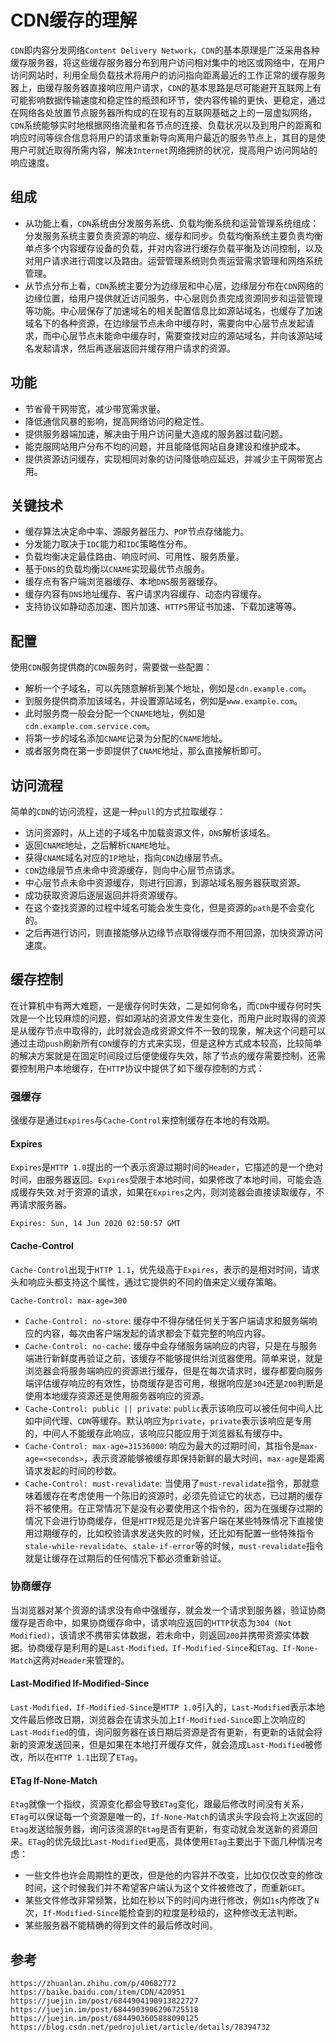 # CDN缓存的理解
`CDN`即内容分发网络`Content Delivery Network`，`CDN`的基本原理是广泛采用各种缓存服务器，将这些缓存服务器分布到用户访问相对集中的地区或网络中，在用户访问网站时，利用全局负载技术将用户的访问指向距离最近的工作正常的缓存服务器上，由缓存服务器直接响应用户请求，`CDN`的基本思路是尽可能避开互联网上有可能影响数据传输速度和稳定性的瓶颈和环节，使内容传输的更快、更稳定，通过在网络各处放置节点服务器所构成的在现有的互联网基础之上的一层虚拟网络，`CDN`系统能够实时地根据网络流量和各节点的连接、负载状况以及到用户的距离和响应时间等综合信息将用户的请求重新导向离用户最近的服务节点上，其目的是使用户可就近取得所需内容，解决`Internet`网络拥挤的状况，提高用户访问网站的响应速度。

## 组成
* 从功能上看，`CDN`系统由分发服务系统、负载均衡系统和运营管理系统组成：分发服务系统主要负责资源的响应、缓存和同步。负载均衡系统主要负责均衡单点多个内容缓存设备的负载，并对内容进行缓存负载平衡及访问控制，以及对用户请求进行调度以及路由。运营管理系统则负责运营需求管理和网络系统管理。  
* 从节点分布上看，`CDN`系统主要分为边缘层和中心层，边缘层分布在`CDN`网络的边缘位置，给用户提供就近访问服务，中心层则负责完成资源同步和运营管理等功能。中心层保存了加速域名的相关配置信息比如源站域名，也缓存了加速域名下的各种资源，在边缘层节点未命中缓存时，需要向中心层节点发起请求，而中心层节点未能命中缓存时，需要查找对应的源站域名，并向该源站域名发起请求，然后再逐层返回并缓存用户请求的资源。

## 功能
* 节省骨干网带宽，减少带宽需求量。
* 降低通信风暴的影响，提高网络访问的稳定性。
* 提供服务器端加速，解决由于用户访问量大造成的服务器过载问题。
* 能克服网站用户分布不均的问题，并且能降低网站自身建设和维护成本。
* 提供资源访问缓存，实现相同对象的访问降低响应延迟，并减少主干网带宽占用。

## 关键技术
* 缓存算法决定命中率、源服务器压力、`POP`节点存储能力。
* 分发能力取决于`IDC`能力和`IDC`策略性分布。
* 负载均衡决定最佳路由、响应时间、可用性、服务质量。
* 基于`DNS`的负载均衡以`CNAME`实现最优节点服务。
* 缓存点有客户端浏览器缓存、本地`DNS`服务器缓存。
* 缓存内容有`DNS`地址缓存、客户请求内容缓存、动态内容缓存。
* 支持协议如静动态加速、图片加速、`HTTPS`带证书加速、下载加速等等。

## 配置
使用`CDN`服务提供商的`CDN`服务时，需要做一些配置：
* 解析一个子域名，可以先随意解析到某个地址，例如是`cdn.example.com`。
* 到服务提供商添加该域名，并设置源站域名，例如是`www.example.com`。
* 此时服务商一般会分配一个`CNAME`地址，例如是`cdn.example.com.service.com`。
* 将第一步的域名添加`CNAME`记录为分配的`CNAME`地址。
* 或者服务商在第一步即提供了`CNAME`地址，那么直接解析即可。


## 访问流程
简单的`CDN`的访问流程，这是一种`pull`的方式拉取缓存：
* 访问资源时，从上述的子域名中加载资源文件，`DNS`解析该域名。
* 返回`CNAME`地址，之后解析`CNAME`地址。
* 获得`CNAME`域名对应的`IP`地址，指向`CDN`边缘层节点。
* `CDN`边缘层节点未命中资源缓存，则向中心层节点请求。
* 中心层节点未命中资源缓存，则进行回源，到源站域名服务器获取资源。
* 成功获取资源后逐层返回并将资源缓存。
* 在这个查找资源的过程中域名可能会发生变化，但是资源的`path`是不会变化的。
* 之后再进行访问，则直接能够从边缘节点取得缓存而不用回源，加快资源访问速度。

## 缓存控制
在计算机中有两大难题，一是缓存何时失效，二是如何命名，而`CDN`中缓存何时失效是一个比较麻烦的问题，假如源站的资源文件发生变化，而用户此时取得的资源是从缓存节点中取得的，此时就会造成资源文件不一致的现象，解决这个问题可以通过主动`push`刷新所有`CDN`缓存的方式来实现，但是这种方式成本较高，比较简单的解决方案就是在固定时间段过后便使缓存失效，除了节点的缓存需要控制，还需要控制用户本地缓存，在`HTTP`协议中提供了如下缓存控制的方式：

### 强缓存
强缓存是通过`Expires`与`Cache-Control`来控制缓存在本地的有效期。

#### Expires
`Expires`是`HTTP 1.0`提出的一个表示资源过期时间的`Header`，它描述的是一个绝对时间，由服务器返回。`Expires`受限于本地时间，如果修改了本地时间，可能会造成缓存失效.对于资源的请求，如果在`Expires`之内，则浏览器会直接读取缓存，不再请求服务器。

```
Expires: Sun, 14 Jun 2020 02:50:57 GMT
```

#### Cache-Control
`Cache-Control`出现于`HTTP 1.1`，优先级高于`Expires`，表示的是相对时间，请求头和响应头都支持这个属性，通过它提供的不同的值来定义缓存策略。

```
Cache-Control: max-age=300
```

* `Cache-Control: no-store`: 缓存中不得存储任何关于客户端请求和服务端响应的内容，每次由客户端发起的请求都会下载完整的响应内容。
* `Cache-Control: no-cache`: 缓存中会存储服务端响应的内容，只是在与服务端进行新鲜度再验证之前，该缓存不能够提供给浏览器使用。简单来说，就是浏览器会将服务端响应的资源进行缓存，但是在每次请求时，缓存都要向服务端评估缓存响应的有效性，协商缓存是否可用，根据响应是`304`还是`200`判断是使用本地缓存资源还是使用服务器响应的资源。
* `Cache-Control: public || private`: `public`表示该响应可以被任何中间人比如中间代理、`CDN`等缓存。默认响应为`private`，`private`表示该响应是专用的，中间人不能缓存此响应，该响应只能应用于浏览器私有缓存中。
* `Cache-Control: max-age=31536000`: 响应为最大的过期时间，其指令是`max-age=<seconds>`，表示资源能够被缓存即保持新鲜的最大时间，`max-age`是距离请求发起的时间的秒数。
* `Cache-Control: must-revalidate`: 当使用了`must-revalidate`指令，那就意味着缓存在考虑使用一个陈旧的资源时，必须先验证它的状态，已过期的缓存将不被使用。在正常情况下是没有必要使用这个指令的，因为在强缓存过期的情况下会进行协商缓存，但是`HTTP`规范是允许客户端在某些特殊情况下直接使用过期缓存的，比如校验请求发送失败的时候，还比如有配置一些特殊指令`stale-while-revalidate`、`stale-if-error`等的时候，`must-revalidate`指令就是让缓存在过期后的任何情况下都必须重新验证。


### 协商缓存
当浏览器对某个资源的请求没有命中强缓存，就会发一个请求到服务器，验证协商缓存是否命中，如果协商缓存命中，请求响应返回的`HTTP`状态为`304 (Not Modified)`，该请求不携带实体数据，若未命中，则返回`200`并携带资源实体数据。协商缓存是利用的是`Last-Modified，If-Modified-Since`和`ETag、If-None-Match`这两对`Header`来管理的。

#### Last-Modified If-Modified-Since
`Last-Modified，If-Modified-Since`是`HTTP 1.0`引入的，`Last-Modified`表示本地文件最后修改日期，浏览器会在请求头加上`If-Modified-Since`即上次响应的`Last-Modified`的值，询问服务器在该日期后资源是否有更新，有更新的话就会将新的资源发送回来，但是如果在本地打开缓存文件，就会造成`Last-Modified`被修改，所以在`HTTP 1.1`出现了`ETag`。

#### ETag If-None-Match
`Etag`就像一个指纹，资源变化都会导致`ETag`变化，跟最后修改时间没有关系，`ETag`可以保证每一个资源是唯一的，`If-None-Match`的请求头字段会将上次返回的`Etag`发送给服务器，询问该资源的`Etag`是否有更新，有变动就会发送新的资源回来。`ETag`的优先级比`Last-Modified`更高，具体使用`ETag`主要出于下面几种情况考虑：
* 一些文件也许会周期性的更改，但是他的内容并不改变，比如仅仅改变的修改时间，这个时候我们并不希望客户端认为这个文件被修改了，而重新`GET`。
* 某些文件修改非常频繁，比如在秒以下的时间内进行修改，例如`1s`内修改了`N`次，`If-Modified-Since`能检查到的粒度是秒级的，这种修改无法判断。
* 某些服务器不能精确的得到文件的最后修改时间。




## 参考

```
https://zhuanlan.zhihu.com/p/40682772
https://baike.baidu.com/item/CDN/420951
https://juejin.im/post/6844904190913822727
https://juejin.im/post/6844903906296725518
https://juejin.im/post/6844903605888090125
https://blog.csdn.net/pedrojuliet/article/details/78394732
```
